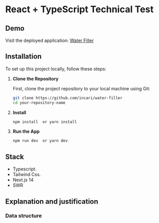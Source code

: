# React + TypeScript Technical Test


## Demo

Visit the deployed application: [Water Filler](https://github.com/incari/water-filler/)

## Installation

To set up this project locally, follow these steps:

1. **Clone the Repository**

   First, clone the project repository to your local machine using Git:

   ```bash
   git clone https://github.com/incari/water-filler
   cd your-repository-name

   ```

2. **Install**

   ```bash
   npm install  or yarn install

   ```

3. **Run the App**

   ```bash
   npm run dev  or yarn dev
   
   ```


## Stack

- Typescript.
- Tailwind Css.
- Next.js 14
- SWR

## Explanation and justification

### Data structure


